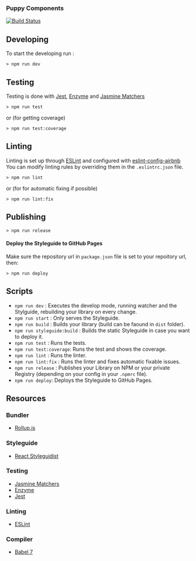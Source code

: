 ### Puppy Components

[![Build Status](https://travis-ci.org/dankreiger/puppy-components.svg?branch=master)](https://travis-ci.org/dankreiger/puppy-components)

## Developing

To start the developing run :

```
> npm run dev
```

## Testing

Testing is done with [Jest](https://facebook.github.io/jest/), [Enzyme](http://airbnb.io/enzyme/) and [Jasmine Matchers](https://github.com/JamieMason/Jasmine-Matchers)

```
> npm run test
```

or (for getting coverage)

```
> npm run test:coverage
```

## Linting

Linting is set up through [ESLint](https://eslint.org/) and configured with [eslint-config-airbnb](https://www.npmjs.com/package/eslint-config-airbnb)
You can modify linting rules by overriding them in the `.eslintrc.json` file.

```
> npm run lint
```

or (for for automatic fixing if possible)

```
> npm run lint:fix
```

## Publishing

```
> npm run release
```

#### Deploy the Styleguide to GitHub Pages

Make sure the repository url in `package.json` file is set to your repoitory url, then:

```
> npm run deploy
```

## Scripts

- `npm run dev` : Executes the develop mode, running watcher and the Stylguide, rebuilding your library on every change.
- `npm run start` : Only serves the Styleguide.
- `npm run build` : Builds your library (build can be faound in `dist` folder).
- `npm run styleguide:build` : Builds the static Styleguide in case you want to deploy it.
- `npm run test` : Runs the tests.
- `npm run test:coverage`: Runs the test and shows the coverage.
- `npm run lint` : Runs the linter.
- `npm run lint:fix` : Runs the linter and fixes automatic fixable issues.
- `npm run release` : Publishes your Library on NPM or your private Registry (depending on your config in your `.npmrc` file).
- `npm run deploy`: Deploys the Styleguide to GitHub Pages.

## Resources

### Bundler

- [Rollup.js](https://rollupjs.org/guide/en)

### Styleguide

- [React Styleguidist](https://react-styleguidist.js.org/)

### Testing

- [Jasmine Matchers](https://github.com/JamieMason/Jasmine-Matchers)
- [Enzyme](http://airbnb.io/enzyme/)
- [Jest](https://facebook.github.io/jest/)

### Linting

- [ESLint](https://eslint.org/)

### Compiler

- [Babel 7](https://babeljs.io/)
